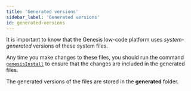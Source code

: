 ```yaml
---
title: 'Generated versions'
sidebar_label: 'Generated versions'
id: generated-versions
---
```


It is important to know that the Genesis low-code platform uses *system-generated* versions of these system files. 

Any time you make changes to these files, you should run the command [`genesisInstall`](/operations/commands/server-commands/#genesisinstall-script) to ensure that the changes are included in the generated files.

The generated versions of the files are stored in the **generated** folder.

